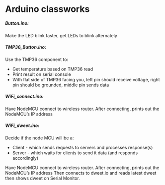 # Arduino classworks

##### Button.ino:
Make the LED blink faster, get LEDs to blink alternately 

##### TMP36_Button.ino:
Use the TMP36 component to: 
- Get temperature based on TMP36 read
- Print result on serial console 
- With flat side of TMP36 facing you, left pin should receive voltage, right pin should be grounded, middle pin sends data

##### WiFi_connect.ino:
Have NodeMCU connect to wireless router. After connecting, prints out the NodeMCU’s IP address 

##### WiFi_dweet.ino:
Decide if the node MCU will be a:
- Client - which sends requests to servers and processes response(s)
- Server - which waits for clients to send it data (and responds accordingly)

Have NodeMCU connect to wireless router. After connecting, prints out the NodeMCU’s IP address 
Then connects to dweet.io and reads latest dweet then shows dweet on Serial Monitor.
